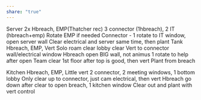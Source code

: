 ```yaml
---
share: "true"
---
```


Server
	2x Hbreach, EMP(Thatcher rec)
	3 connector (1hbreach), 2 IT (hbreach+emp)
		Rotate EMP if needed
		Connector - 1 rotate to IT window, open server wall
			Clear electrical and server same time, then plant
Tank
	Hbreach, EMP, Vert
	Solo roam clear lobby clear
	Vert to connector wall/electrical window
	Hbreach open BIG wall, not animus
		1 rotate to help after open
	Team clear 1st floor after top is good, then vert
	Plant from breach

Kitchen
	Hbreach, EMP, Little vert
	2 connector, 2 meeting windows, 1 bottom lobby
	Only clear up to connector, just cam electrical, then vert
	Hbreach go down after clear to open breach, 1 kitchen window
	Clear out and plant with vert control